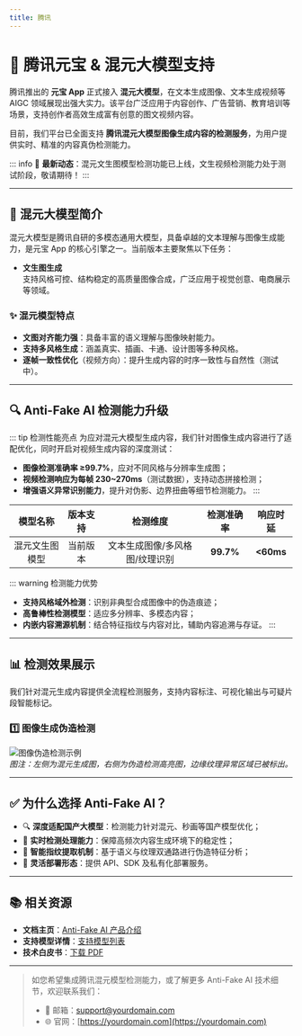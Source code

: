 ```yaml
---
title: 腾讯
---
```


# 🧠 腾讯元宝 & 混元大模型支持

腾讯推出的 **元宝 App** 正式接入 **混元大模型**，在文本生成图像、文本生成视频等 AIGC 领域展现出强大实力。该平台广泛应用于内容创作、广告营销、教育培训等场景，支持创作者高效生成富有创意的图文视频内容。

目前，我们平台已全面支持 **腾讯混元大模型图像生成内容的检测服务**，为用户提供实时、精准的内容真伪检测能力。

::: info
📢 **最新动态**：混元文生图模型检测功能已上线，文生视频检测能力处于测试阶段，敬请期待！
:::

---

## 🌟 混元大模型简介

混元大模型是腾讯自研的多模态通用大模型，具备卓越的文本理解与图像生成能力，是元宝 App 的核心引擎之一。当前版本主要聚焦以下任务：

- **文生图生成**  
  支持风格可控、结构稳定的高质量图像合成，广泛应用于视觉创意、电商展示等领域。
  

### ✨ 混元模型特点

- **文图对齐能力强**：具备丰富的语义理解与图像映射能力。
- **支持多风格生成**：涵盖真实、插画、卡通、设计图等多种风格。
- **逐帧一致性优化**（视频方向）：提升生成内容的时序一致性与自然性（测试中）。

---

## 🔍 Anti-Fake AI 检测能力升级

::: tip 检测性能亮点
为应对混元大模型生成内容，我们针对图像生成内容进行了适配优化，同时开启对视频生成内容的深度测试：

- **图像检测准确率 ≥99.7%**，应对不同风格与分辨率生成图；
- **视频检测响应为每帧 230~270ms**（测试数据），支持动态拼接检测；
- **增强语义异常识别能力**，提升对伪影、边界扭曲等细节检测能力。
:::

|       模型名称        |    版本支持     |           检测维度            | 检测准确率 |    响应时延     |
|:---------------------:|:---------------:|:-----------------------------:|:----------:|:---------------:|
| 混元文生图模型        |    当前版本     | 文本生成图像/多风格图/纹理识别 | **99.7%**  |   **<60ms**     |

::: warning 检测能力优势
- **支持风格域外检测**：识别非典型合成图像中的伪造痕迹；
- **高鲁棒性检测模型**：适应多分辨率、多模态内容；
- **内嵌内容溯源机制**：结合特征指纹与内容对比，辅助内容追溯与存证。
:::

---

## 📊 检测效果展示

我们针对混元生成内容提供全流程检测服务，支持内容标注、可视化输出与可疑片段智能标记。

### 1️⃣ 图像生成伪造检测

![图像伪造检测示例](https://yourdomain.com/assets/tencent-image-detect.jpg)  
*图注：左侧为混元生成图，右侧为伪造检测高亮图，边缘纹理异常区域已被标出。*

---

## ✅ 为什么选择 Anti-Fake AI？

- 🔍 **深度适配国产大模型**：检测能力针对混元、秒画等国产模型优化；
- 🚀 **实时检测处理能力**：保障高频次内容生成环境下的稳定性；
- 🧠 **智能指纹提取机制**：基于语义与纹理双通路进行伪造特征分析；
- 🔌 **灵活部署形态**：提供 API、SDK 及私有化部署服务。

---

## 📚 相关资源

- **文档主页**：[Anti-Fake AI 产品介绍](../quick_start/brief.md)
- **支持模型详情**：[支持模型列表](./overview.md)
- **技术白皮书**：[下载 PDF](https://yourdomain.com/whitepaper.pdf)

---

> 如您希望集成腾讯混元模型检测能力，或了解更多 Anti-Fake AI 技术细节，欢迎联系我们：
>
> - 📧 邮箱：[support@yourdomain.com](mailto:support@yourdomain.com)  
> - 🌐 官网：[https://yourdomain.com](https://yourdomain.com)
